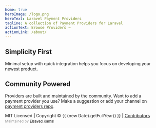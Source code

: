 ```yaml
---
home: true
heroImage: /logo.png
heroText: Laravel Payment Providers
tagline: A collection of Payment Providers for Laravel
actionText: Browse Providers →
actionLink: /about/
---
```


<style>
.hero .description {
    max-width:40rem !important
}

.hero img {
    height: 10em;
}

.maintain {
    display: block;
    margin-top: 0.3em;
    color: #989898;
}
</style>

<div class="features">
  <div class="feature">
    <h2>Simplicity First</h2>
    <p>Minimal setup with quick integration helps you focus on developing your newest product.</p>
  </div>

  <div class="feature">
    <h2>Community Powered</h2>
    <p>Providers are built and maintained by the community.
Want to add a payment provider you use? Make a suggestion or add your channel on 
<a href="https://github.com/laravel-pay/payment-providers">payment providers repo</a>.</p>
  </div>
</div>

<div class="footer">
    MIT Licensed | Copyright © {{ (new Date).getFullYear() }} | <a href="https://github.com/orgs/laravel-pay/people">Contributors</a>
    <small class="maintain">Maintained by <a href="https://github.com/elsayed85">Elsayed Kamal</a></small>
</div>
